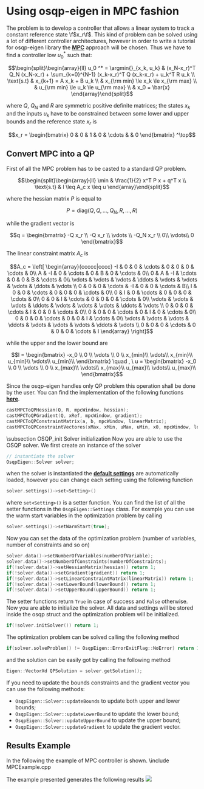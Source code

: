 # Using osqp-eigen in MPC fashion


The problem is to develop a controller that allows a linear system to track a constant reference state \f$x_r\f$. This kind of problem can be solved using a lot of different controller architectures, however in order to write a tutorial for osqp-eigen library the [**MPC**](https://en.wikipedia.org/wiki/Model_predictive_control) approach will be chosen.
 Thus we have to find a controller low $u_0^*$ such that:

```math
\begin{split}\begin{array}{ll}
  u_0 ^* = \argmin{}_{x_k, u_k}   & (x_N-x_r)^T Q_N (x_N-x_r) + \sum_{k=0}^{N-1} (x_k-x_r)^T Q (x_k-x_r) + u_k^T R u_k \\
  \text{s.t} & x_{k+1} = A x_k + B u_k \\
  & x_{\rm min} \le x_k  \le x_{\rm max} \\
  & u_{\rm min} \le u_k  \le u_{\rm max} \\
  & x_0 = \bar{x}
\end{array}\end{split}
```

 where $Q$, $Q_N$ and $R$ are symmetric positive definite matrices;
 the states $x_k$ and the inputs $u_k$ have to be constrained between some  lower and upper bounds and the reference state $x_r$ is
 
 ```math
 x_r = \begin{bmatrix} 0 & 0 & 1 & 0 & \cdots & & 0 \end{bmatrix} ^\top
 ```
 

 ## Convert MPC into a QP
 First of all the MPC problem has to be casted to a standard QP problem.

```math
\begin{split}\begin{array}{ll}
  \min & \frac{1}{2} x^T P x + q^T x \\
  \text{s.t} & l \leq A_c x \leq u
\end{array}\end{split}
 ```

where the hessian matrix $P$ is equal to
```math
P  = \text{diag}(Q, Q, ..., Q_N, R, ..., R)
```
while the gradient vector is
```math
q  = \begin{bmatrix}
-Q x_r \\
-Q x_r \\
\vdots \\
-Q_N x_r \\
0\\
\vdots\\
0
\end{bmatrix}
```

 The linear constraint matrix $A_c$ is
```math
A_c  =
\left[
\begin{array}{ccccc|cccc}
-I & 0 & 0 & \cdots & 0 & 0 & 0 & \cdots & 0\\
A & -I & 0 & \cdots & 0 & B & 0 & \cdots & 0\\
0 & A & -I & \cdots & 0 & 0 & B & \cdots &  0\\
\vdots & \vdots & \vdots  & \ddots & \vdots & \vdots & \vdots & \ddots & \vdots \\
0 & 0 & 0  & \cdots & -I & 0 & 0 & \cdots & B\\
I & 0 & 0 & \cdots & 0 & 0 & 0 & \cdots & 0\\
0 & I & 0 & \cdots & 0 & 0 & 0 & \cdots & 0\\
0 & 0 & I & \cdots & 0 & 0 & 0 & \cdots & 0\\
\vdots & \vdots & \vdots  & \ddots & \vdots & \vdots & \vdots & \ddots & \vdots \\
0 & 0 & 0 & \cdots & I & 0 & 0 & \cdots & 0\\
0 & 0 & 0 & \cdots & 0 & I & 0 & \cdots & 0\\
0 & 0 & 0 & \cdots & 0 & 0 & I & \cdots & 0\\
\vdots & \vdots & \vdots  & \ddots & \vdots & \vdots & \vdots & \ddots & \vdots \\
0 & 0 & 0 & \cdots & 0 & 0 & 0 & \cdots & I
\end{array}
\right]
```
 while the upper and the lower bound are
```math
l  = \begin{bmatrix}
-x_0 \\
0 \\
\vdots \\
0 \\
x_{min}\\
\vdots\\
x_{min}\\
u_{min}\\
\vdots\\
u_{min}\\
\end{bmatrix} \quad
, \ u  = \begin{bmatrix}
-x_0 \\
0 \\
\vdots \\
0 \\
x_{max}\\
\vdots\\
x_{max}\\
u_{max}\\
\vdots\\
u_{max}\\
\end{bmatrix}
```

Since the osqp-eigen handles only QP problem this operation shall be done by the user.
 You can find the implementation of the following functions [**here**](https://github.com/GiulioRomualdi/osqp-eigen/blob/master/example/src/MPCExample.cpp#L71-L182).
```cpp
castMPCToQPHessian(Q, R, mpcWindow, hessian);
castMPCToQPGradient(Q, xRef, mpcWindow, gradient);
castMPCToQPConstraintMatrix(a, b, mpcWindow, linearMatrix);
castMPCToQPConstraintVectores(xMax, xMin, uMax, uMin, x0, mpcWindow, lowerBound, upperBound);
```

 \subsection OSQP_init Solver initialization
Now you are able to use the OSQP solver. We first create an instance of the solver
```cpp
// instantiate the solver
OsqpEigen::Solver solver;
```
 when the solver is instantiated the [**default settings**](http://osqp.readthedocs.io/en/latest/interfaces/solver_settings.html) are automatically loaded, however you can change each setting using
 the following function
```cpp
solver.settings()->set<Setting>()
``` 
where `set<Setting>()` is a setter function. You can find the list of all the setter
 functions in the `OsqpEigen::Settings` class.
 For example you can use the warm start variables in the optimization problem by calling
```cpp
solver.settings()->setWarmStart(true);
```

 Now you can set the data of the optimization problem (number of variables, number of constraints
 and so on)
```cpp
solver.data()->setNumberOfVariables(numberOfVariable);
solver.data()->setNumberOfConstraints(numberOfConstraints);
if(!solver.data()->setHessianMatrix(hessian)) return 1;
if(!solver.data()->setGradient(gradient)) return 1;
if(!solver.data()->setLinearConstraintMatrix(linearMatrix)) return 1;
if(!solver.data()->setLowerBound(lowerBound)) return 1;
if(!solver.data()->setUpperBound(upperBound)) return 1;
``` 
The setter functions return `True` in case of success and `False` otherwise.
Now you are able to initialize the solver. All data and settings will be stored inside the osqp struct and the optimization problem will be initialized.
```cpp
if(!solver.initSolver()) return 1;
```
 The optimization problem can be solved calling the following method
```cpp
if(solver.solveProblem() != OsqpEigen::ErrorExitFlag::NoError) return 1;
``` 
and the solution can be easily got by calling the following method

```cpp
Eigen::VectorXd QPSolution = solver.getSolution();
```

 If you need to update the bounds constraints and the gradient vector you
 can use the following methods:
 - `OsqpEigen::Solver::updateBounds` to update both upper and lower bounds;
 - `OsqpEigen::Solver::updateLowerBound` to update the lower bound;
 - `OsqpEigen::Solver::updateUpperBound` to update the upper bound;
 - `OsqpEigen::Solver::updateGradient` to update the gradient vector.

## Results Example
In the following the example of MPC controller is shown.
\include MPCExample.cpp

The example presented generates the following results
![](/docs/figures/mpc_result.png)

